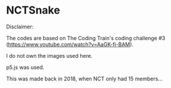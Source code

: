 # NCTSnake

Disclaimer: 

The codes are based on The Coding Train's coding challenge #3 (https://www.youtube.com/watch?v=AaGK-fj-BAM). 

I do not own the images used here. 

p5.js was used. 

This was made back in 2018, when NCT only had 15 members... 
